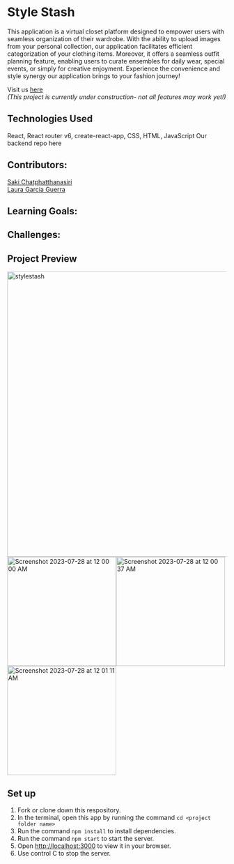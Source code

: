 # Style Stash
This application is a virtual closet platform designed to empower users with seamless organization of their wardrobe. With the ability to upload images from your personal collection, our application facilitates efficient categorization of your clothing items. Moreover, it offers a seamless outfit planning feature, enabling users to curate ensembles for daily wear, special events, or simply for creative enjoyment. Experience the convenience and style synergy our application brings to your fashion journey!

Visit us <a href="https://style-stash.vercel.app">here</a><br>
<i> (This project is currently under construction- not all features may work  yet!)</i>

## Technologies Used
React, React router v6, create-react-app, CSS, HTML, JavaScript
Our backend repo <a href-="https://github.com/sakisandrac/style-stash-api">here</a> 

## Contributors:
<a href="https://github.com/sakisandrac">Saki Chatphatthanasiri</a><br>
<a href="https://github.com/lauraguerra1">Laura Garcia Guerra</a>

## Learning Goals:

## Challenges:

## Project Preview
<img width="654" alt="stylestash" src="https://github.com/sakisandrac/style-stash/assets/118419729/c3fa622e-7856-4f15-9a55-14b4da8f224e"><br>
<img width="250" alt="Screenshot 2023-07-28 at 12 00 00 AM" src="https://github.com/sakisandrac/style-stash/assets/118419729/185342d4-306e-475a-8b50-21f14f9e7845"><img width="250" alt="Screenshot 2023-07-28 at 12 00 37 AM" src="https://github.com/sakisandrac/style-stash/assets/118419729/e5362fc3-1e73-4d2a-9573-19be4f637167"><img width="250" alt="Screenshot 2023-07-28 at 12 01 11 AM" src="https://github.com/sakisandrac/style-stash/assets/118419729/59eee109-a98c-458a-8dfd-7e571e9ac953">

## Set up
1. Fork or clone down this respository. 
2. In the terminal, open this app by running the command `cd <project folder name>`
3. Run the command  `npm install` to install dependencies.
4. Run the command `npm start` to start the server.
5. Open [http://localhost:3000](http://localhost:3000) to view it in your browser.
6. Use control C to stop the server.
